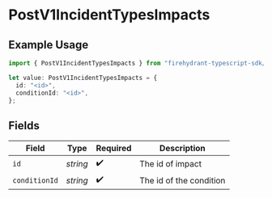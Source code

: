 # PostV1IncidentTypesImpacts

## Example Usage

```typescript
import { PostV1IncidentTypesImpacts } from "firehydrant-typescript-sdk/models/components";

let value: PostV1IncidentTypesImpacts = {
  id: "<id>",
  conditionId: "<id>",
};
```

## Fields

| Field                   | Type                    | Required                | Description             |
| ----------------------- | ----------------------- | ----------------------- | ----------------------- |
| `id`                    | *string*                | :heavy_check_mark:      | The id of impact        |
| `conditionId`           | *string*                | :heavy_check_mark:      | The id of the condition |
